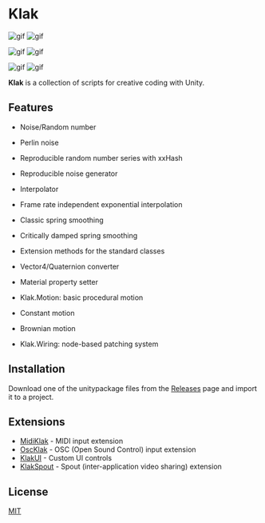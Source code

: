 Klak
====

![gif](http://i.imgur.com/9AfoxGo.gif)
![gif](http://i.imgur.com/uCrvKNg.gif)

![gif](http://i.imgur.com/nmvtC5d.gif)
![gif](http://i.imgur.com/LysINFA.gif)

![gif](http://i.imgur.com/MsPX8pn.gif)
![gif](http://i.imgur.com/WjQzVWz.gif)

**Klak** is a collection of scripts for creative coding with Unity.

Features
--------

- Noise/Random number
 - Perlin noise
 - Reproducible random number series with xxHash
 - Reproducible noise generator

- Interpolator
 - Frame rate independent exponential interpolation
 - Classic spring smoothing
 - Critically damped spring smoothing

- Extension methods for the standard classes
 - Vector4/Quaternion converter
 - Material property setter

- Klak.Motion: basic procedural motion
 - Constant motion
 - Brownian motion

- Klak.Wiring: node-based patching system

Installation
------------

Download one of the unitypackage files from the [Releases] page and import it
to a project.

[Releases]: https://github.com/keijiro/Klak/releases

Extensions
----------

- [MidiKlak] - MIDI input extension
- [OscKlak] - OSC (Open Sound Control) input extension
- [KlakUI] - Custom UI controls
- [KlakSpout] - Spout (inter-application video sharing) extension

[MidiKlak]: https://github.com/keijiro/MidiKlak
[OscKlak]: https://github.com/keijiro/OscKlak
[KlakUI]: https://github.com/keijiro/KlakUI
[KlakSpout]: https://github.com/keijiro/KlakSpout

License
-------

[MIT](LICENSE.md)
